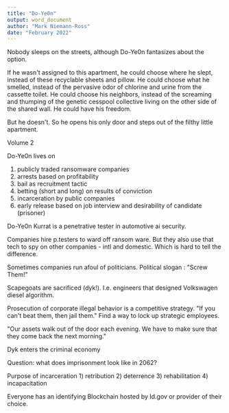 ```yaml
---
title: "Do-Ye0n"
output: word_document
author: "Mark Niemann-Ross"
date: "February 2022"
---
```


Nobody sleeps on the streets, although Do-Ye0n fantasizes about the option.

If he wasn't assigned to this apartment, he could choose where he slept, instead of these recyclable sheets and pillow. He could choose what he smelled, instead of the pervasive odor of chlorine and urine from the cassette toilet. He could choose his neighbors, instead of the screaming and thumping of the genetic cesspool collective living on the other side of the shared wall. He could have his freedom.

But he doesn't. So he opens his only door and steps out of the filthy little apartment.

Volume 2

Do-Ye0n lives on

1)  publicly traded ransomware companies
2)  arrests based on profitability
3)  bail as recruitment tactic
4)  betting (short and long) on results of conviction
5)  incarceration by public companies
6)  early release based on job interview and desirability of candidate (prisoner)

Do-Ye0n Kurrat is a penetrative tester in automotive ai security.

Companies hire p.testers to ward off ransom ware. But they also use that tech to spy on other companies - intl and domestic. Which is hard to tell the difference.

Sometimes companies run afoul of politicians. Political slogan : "Screw Them!"

Scapegoats are sacrificed (dyk!). I.e. engineers that designed Volkswagen diesel algorithm.

Prosecution of corporate illegal behavior is a competitive strategy. "If you can't beat them, then jail them." Find a way to lock up strategic employees.

"Our assets walk out of the door each evening. We have to make sure that they come back the next morning."

Dyk enters the criminal economy

Question: what does imprisonment look like in 2062?

Purpose of incarceration 1) retribution 2) deterrence 3) rehabilitation 4) incapacitation

Everyone has an identifying Blockchain hosted by Id.gov or provider of their choice.
